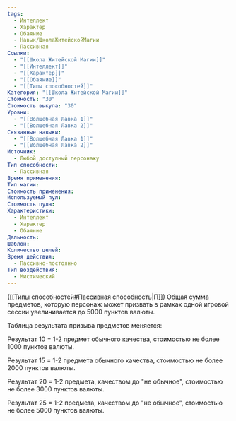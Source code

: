 ```yaml
---
tags:
  - Интеллект
  - Характер
  - Обаяние
  - Навык/ШколаЖитейскойМагии
  - Пассивная
Ссылки:
  - "[[Школа Житейской Магии]]"
  - "[[Интеллект]]"
  - "[[Характер]]"
  - "[[Обаяние]]"
  - "[[Типы способностей]]"
Категория: "[[Школа Житейской Магии]]"
Стоимость: "30"
Стоимость выкупа: "30"
Уровни:
  - "[[Волшебная Лавка 1]]"
  - "[[Волшебная Лавка 2]]"
Связанные навыки:
  - "[[Волшебная Лавка 1]]"
  - "[[Волшебная Лавка 2]]"
Источник:
  - Любой доступный персонажу
Тип способности:
  - Пассивная
Время применения: 
Тип магии: 
Стоимость применения: 
Используемый пул: 
Стоимость пула: 
Характеристики:
  - Интеллект
  - Характер
  - Обаяние
Дальность: 
Шаблон: 
Количество целей: 
Время действия:
  - Пассивно-постоянно
Тип воздействия:
  - Мистический
---
```

([[Типы способностей#Пассивная способность|П]]) Общая сумма предметов, которую персонаж может призвать  в рамках одной игровой сессии увеличивается до 5000 пунктов валюты. 

Таблица результата призыва предметов меняется:

Результат 10 = 1-2 предмет обычного качества, стоимостью не более 1000 пунктов валюты.

Результат 15 = 1-2 предмета обычного качества, стоимостью не более 2000 пунктов валюты.

Результат 20 = 1-2 предмета, качеством до "не обычное", стоимостью не более 3000 пунктов валюты. 

Результат 25 = 1-2 предмета, качеством до "не обычное", стоимостью не более 5000 пунктов валюты. 